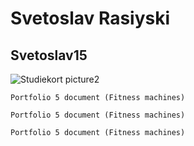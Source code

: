 # Svetoslav Rasiyski

## Svetoslav15
![Studiekort picture2](https://github.com/user-attachments/assets/22f949dc-ce9a-46fe-b3fe-5fd2dd76cf27)

```
Portfolio 5 document (Fitness machines)
```
```
Portfolio 5 document (Fitness machines)
```
```
Portfolio 5 document (Fitness machines)
```
